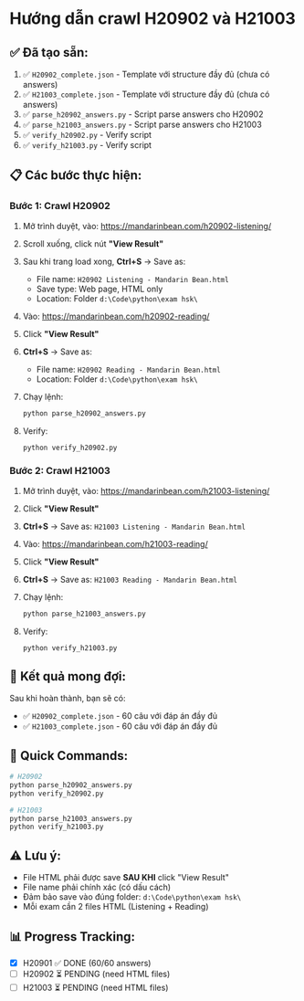 # Hướng dẫn crawl H20902 và H21003

## ✅ Đã tạo sẵn:
1. ✅ `H20902_complete.json` - Template với structure đầy đủ (chưa có answers)
2. ✅ `H21003_complete.json` - Template với structure đầy đủ (chưa có answers)
3. ✅ `parse_h20902_answers.py` - Script parse answers cho H20902
4. ✅ `parse_h21003_answers.py` - Script parse answers cho H21003
5. ✅ `verify_h20902.py` - Verify script
6. ✅ `verify_h21003.py` - Verify script

## 📋 Các bước thực hiện:

### Bước 1: Crawl H20902

1. Mở trình duyệt, vào: https://mandarinbean.com/h20902-listening/
2. Scroll xuống, click nút **"View Result"**
3. Sau khi trang load xong, **Ctrl+S** → Save as:
   - File name: `H20902 Listening - Mandarin Bean.html`
   - Save type: Web page, HTML only
   - Location: Folder `d:\Code\python\exam hsk\`

4. Vào: https://mandarinbean.com/h20902-reading/
5. Click **"View Result"**
6. **Ctrl+S** → Save as:
   - File name: `H20902 Reading - Mandarin Bean.html`
   - Location: Folder `d:\Code\python\exam hsk\`

7. Chạy lệnh:
   ```bash
   python parse_h20902_answers.py
   ```

8. Verify:
   ```bash
   python verify_h20902.py
   ```

### Bước 2: Crawl H21003

1. Mở trình duyệt, vào: https://mandarinbean.com/h21003-listening/
2. Click **"View Result"**
3. **Ctrl+S** → Save as: `H21003 Listening - Mandarin Bean.html`

4. Vào: https://mandarinbean.com/h21003-reading/
5. Click **"View Result"**
6. **Ctrl+S** → Save as: `H21003 Reading - Mandarin Bean.html`

7. Chạy lệnh:
   ```bash
   python parse_h21003_answers.py
   ```

8. Verify:
   ```bash
   python verify_h21003.py
   ```

## 🎯 Kết quả mong đợi:

Sau khi hoàn thành, bạn sẽ có:
- ✅ `H20902_complete.json` - 60 câu với đáp án đầy đủ
- ✅ `H21003_complete.json` - 60 câu với đáp án đầy đủ

## 🚀 Quick Commands:

```bash
# H20902
python parse_h20902_answers.py
python verify_h20902.py

# H21003
python parse_h21003_answers.py
python verify_h21003.py
```

## ⚠️ Lưu ý:

- File HTML phải được save **SAU KHI** click "View Result"
- File name phải chính xác (có dấu cách)
- Đảm bảo save vào đúng folder: `d:\Code\python\exam hsk\`
- Mỗi exam cần 2 files HTML (Listening + Reading)

## 📊 Progress Tracking:

- [x] H20901 ✅ DONE (60/60 answers)
- [ ] H20902 ⏳ PENDING (need HTML files)
- [ ] H21003 ⏳ PENDING (need HTML files)
